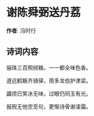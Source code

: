 # 谢陈舜弼送丹荔

**作者**: 冯时行

## 诗词内容

骊珠三百照倾箱，一一都全味色香。

道远鹤觞齐骑驿，雨多龙伯护津梁。

蠲烦已笑冰无味，过眼仍同玉有光。

报贶无他空觅句，更惭诗骨谢凌霜。

